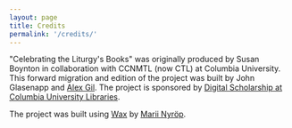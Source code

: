 ```yaml
---
layout: page
title: Credits
permalink: '/credits/'
---
```


"Celebrating the Liturgy's Books" was originally produced by Susan Boynton in collaboration with CCNMTL (now CTL) at Columbia University. This forward migration and edition of the project was built by John Glasenapp and [Alex Gil](http://elotroalex.com). The project is sponsored by [Digital Scholarship at Columbia University Libraries](https://library.columbia.edu/services/digital-scholarship.html).

The project was built using [Wax](https://minicomp.github.io/wax/) by [Marii Nyröp](http://marii.info/).

